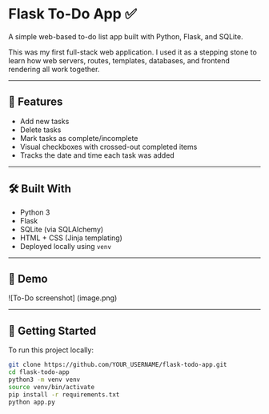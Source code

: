 # Flask To-Do App ✅

A simple web-based to-do list app built with Python, Flask, and SQLite.

This was my first full-stack web application. I used it as a stepping stone to learn how web servers, routes, templates, databases, and frontend rendering all work together.

---

## 🧠 Features

- Add new tasks
- Delete tasks
- Mark tasks as complete/incomplete
- Visual checkboxes with crossed-out completed items
- Tracks the date and time each task was added

---

## 🛠️ Built With

- Python 3
- Flask
- SQLite (via SQLAlchemy)
- HTML + CSS (Jinja templating)
- Deployed locally using `venv`

---

## 📸 Demo

![To-Do screenshot] (image.png)

---

## 🚀 Getting Started

To run this project locally:

```bash
git clone https://github.com/YOUR_USERNAME/flask-todo-app.git
cd flask-todo-app
python3 -m venv venv
source venv/bin/activate
pip install -r requirements.txt
python app.py
